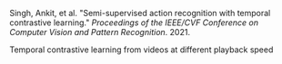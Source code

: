 Singh, Ankit, et al. "Semi-supervised action recognition with temporal contrastive learning." _Proceedings of the IEEE/CVF Conference on Computer Vision and Pattern Recognition_. 2021.

Temporal contrastive learning from videos at different playback speed
